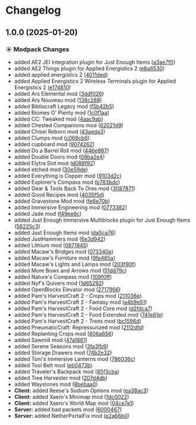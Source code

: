 # Changelog

## 1.0.0 (2025-01-20)


### ☀ Modpack Changes

* added AE2 JEI Integration plugin for Just Enough Items ([a3ae7f0](https://github.com/JaronZ/asdhell/commit/a3ae7f09bbae28e19db8e0fc7c9f8f073799dd86))
* added AE2 Things plugin for Applied Energistics 2 ([e8a6530](https://github.com/JaronZ/asdhell/commit/e8a6530cd936c8eebe771a1cd2b29af2a4239910))
* added applied energistics 2 ([4011ded](https://github.com/JaronZ/asdhell/commit/4011ded64d5827bade8788f905ee7ff9c71b1953))
* added Applied Energistics 2 Wireless Terminals plugin for Applied Energistics 2 ([e174810](https://github.com/JaronZ/asdhell/commit/e174810751ac885f6fc112461f9496cb1066c90d))
* added Ars Elemental mod ([3ddf026](https://github.com/JaronZ/asdhell/commit/3ddf026484385059ed213e301b2365c70e069755))
* added Ars Nouveau mod ([138c288](https://github.com/JaronZ/asdhell/commit/138c2883f1c7b4d92eaae3dc8a211232394837da))
* added Bibliocraft Legacy mod ([f5b42b5](https://github.com/JaronZ/asdhell/commit/f5b42b56b1186ee533a7cf8d31904e7bb1591b89))
* added Biomes O' Plenty mod ([1c0f1aa](https://github.com/JaronZ/asdhell/commit/1c0f1aa6f40574ed87433f2a4d9d93711f008431))
* added CC: Tweaked mod ([4aac9ab](https://github.com/JaronZ/asdhell/commit/4aac9ab55f68cc21a1957b7b8b8544f597af4c00))
* added Chested Companions mod ([62021d9](https://github.com/JaronZ/asdhell/commit/62021d9b94b2e0127ac17eaf222f5d6f02e62311))
* added Chisel Reborn mod ([43aeda3](https://github.com/JaronZ/asdhell/commit/43aeda3331a8c79c28940135bc815456935aa0bc))
* added Clumps mod ([c068cb6](https://github.com/JaronZ/asdhell/commit/c068cb6af9b04ae8ac06971ad161300678e2b3a7))
* added cupboard mod ([9074262](https://github.com/JaronZ/asdhell/commit/9074262284d4e815bb18b4012b31c8e5b71a9cab))
* added Do a Barrel Roll mod ([446e867](https://github.com/JaronZ/asdhell/commit/446e8673ba1081ec5dc53d581c4305761186087b))
* added Double Doors mod ([08ba2e4](https://github.com/JaronZ/asdhell/commit/08ba2e4fe4d9ff9d84a3e2a52e65fb85f6b123da))
* added Elytra Slot mod ([d088f92](https://github.com/JaronZ/asdhell/commit/d088f92ed2847d81fa3a666da6ae9d3fde1831f5))
* added etched mod ([30e59de](https://github.com/JaronZ/asdhell/commit/30e59ded0d193234b58dbffdcb1b167418d18691))
* added Everything is Copper mod ([9103d2c](https://github.com/JaronZ/asdhell/commit/9103d2c54d8ef1353809e9a9d352d35fc8247864))
* added Explorer's Compass mod ([b783bdc](https://github.com/JaronZ/asdhell/commit/b783bdc18a593aa642424815359b7f0aef481dea))
* added Gear & Tools Back To Ores mod ([3087871](https://github.com/JaronZ/asdhell/commit/3087871b2f99bd96139395cc4d7ffc336ad13997))
* added Good Recipes mod ([4035f5d](https://github.com/JaronZ/asdhell/commit/4035f5d22a77dc98aa4b08b19b0a7e52bdb56bce))
* added Gravestone Mod mod ([fe6e70b](https://github.com/JaronZ/asdhell/commit/fe6e70b38c218de59610b23aa901bcbffcdae72d))
* added Immersive Engineering mod ([0773382](https://github.com/JaronZ/asdhell/commit/07733827e1e4d24853e3e4582b7f102acfb90e49))
* added Jade mod ([f49ee6c](https://github.com/JaronZ/asdhell/commit/f49ee6c3b3f565c625f86c377a109e863ce0da27))
* added Just Enough Immersive Multiblocks plugin for Just Enough Items ([56225c3](https://github.com/JaronZ/asdhell/commit/56225c314b6d2fde6eea1675ad1c050f3e089b94))
* added Just Enough Items mod ([da5ca76](https://github.com/JaronZ/asdhell/commit/da5ca769be29ea8227fa7d26a47b4f7c11827981))
* added JustHammers mod ([6e3d942](https://github.com/JaronZ/asdhell/commit/6e3d94216244581b6a2e550792aea0a642066bd0))
* added Lithium mod ([0871845](https://github.com/JaronZ/asdhell/commit/0871845e5503123c54dadd3894aa73882355a224))
* added Macaw's Bridges mod ([073340a](https://github.com/JaronZ/asdhell/commit/073340acfd1c0ada804ca808cc9ad8489cfebe67))
* added Macaw's Furniture mod ([9fe485a](https://github.com/JaronZ/asdhell/commit/9fe485a35f95a194046fee49b004893a733b46f3))
* added Macaw's Lights and Lamps mod ([203f90f](https://github.com/JaronZ/asdhell/commit/203f90f8a92f5db93262dff7cdeaed1621c7fc96))
* added More Bows and Arrows mod ([51dd79c](https://github.com/JaronZ/asdhell/commit/51dd79c1c60218e0d3d0c120203c0719b226b50a))
* added Nature's Compass mod ([109f0ff](https://github.com/JaronZ/asdhell/commit/109f0ffa48ed39cefa6c4746b09f83693c31f64b))
* added Nyf's Quivers mod ([1d65292](https://github.com/JaronZ/asdhell/commit/1d6529221be4434d51059620ea5b446bc957a5ff))
* added OpenBlocks Elevator mod ([2717966](https://github.com/JaronZ/asdhell/commit/271796646da7de7db48350d6b0261c2add1237e3))
* added Pam's HarvestCraft 2 - Crops mod ([211036e](https://github.com/JaronZ/asdhell/commit/211036e938ff81d3e8dbbe0614d83b01fd99ab29))
* added Pam's HarvestCraft 2 - Fantasy mod ([a4b9e51](https://github.com/JaronZ/asdhell/commit/a4b9e51602473936486b73a6cbbf6fd143f0c7f5))
* added Pam's HarvestCraft 2 - Food Core mod ([d2fdca7](https://github.com/JaronZ/asdhell/commit/d2fdca7b3a34633f7a8eae4f12933deb0ab76ddc))
* added Pam's HarvestCraft 2 - Food Extended mod ([741e81e](https://github.com/JaronZ/asdhell/commit/741e81e26095d207e51dea68133c810c13238ac9))
* added Pam's HarvestCraft 2 - Trees mod ([bc1596d](https://github.com/JaronZ/asdhell/commit/bc1596dbc350efb3abbfb3e23597047d3ce5853b))
* added PneumaticCraft: Repressurized mod ([2112dfd](https://github.com/JaronZ/asdhell/commit/2112dfd52c2de47895eec0f69ff301031b759f14))
* added Replanting Crops mod ([606a656](https://github.com/JaronZ/asdhell/commit/606a6560631644f9789fb45a4ba4615884be3705))
* added Sawmill mod ([47a1861](https://github.com/JaronZ/asdhell/commit/47a1861c776feaba1833f41094d3562f79eb08de))
* added Serene Seasons mod ([3fa3fb9](https://github.com/JaronZ/asdhell/commit/3fa3fb976adf92242f022e3d3eea70ab7b12b6ed))
* added Storage Drawers mod ([74b2e32](https://github.com/JaronZ/asdhell/commit/74b2e32d32af9d935896cfd25ff1fcea3bdce240))
* added Toni's Immersive Lanterns mod ([786036c](https://github.com/JaronZ/asdhell/commit/786036c426de22a6c616395bfe301c9659476f23))
* added Tool Belt mod ([eb0473b](https://github.com/JaronZ/asdhell/commit/eb0473ba4d2bc6195e19480ee53c39bbe14c8d74))
* added Traveler's Backpack mod ([85f3cba](https://github.com/JaronZ/asdhell/commit/85f3cba7018bdbc2d04f44474047893af46b7953))
* added Tree Harvester mod ([207d4db](https://github.com/JaronZ/asdhell/commit/207d4dbd2ad70af603da6e0c68505bc3a7c946a2))
* added Waystones mod ([8bebaa0](https://github.com/JaronZ/asdhell/commit/8bebaa04f95b3eacc19499015521d08367ac7abb))
* **Client:** added Reese's Sodium Options mod ([ea38ac3](https://github.com/JaronZ/asdhell/commit/ea38ac312e5db6dbdfa082e2aa4a830189d7396f))
* **Client:** added Xaero's Minimap mod ([1dc0022](https://github.com/JaronZ/asdhell/commit/1dc002296a007e63a45c746b5aac2e89935a15a9))
* **Client:** added Xaero's World Map mod ([04ce7e1](https://github.com/JaronZ/asdhell/commit/04ce7e1c0cac41130b560574994723d8661515dd))
* **Server:** added bad packets mod ([6000467](https://github.com/JaronZ/asdhell/commit/600046751bd7b328f08f868b9335cc6483918ac9))
* **Server:** added NetherPortalFix mod ([e2a66b0](https://github.com/JaronZ/asdhell/commit/e2a66b00179d44073d93508039cb6e9e19ad1f65))
